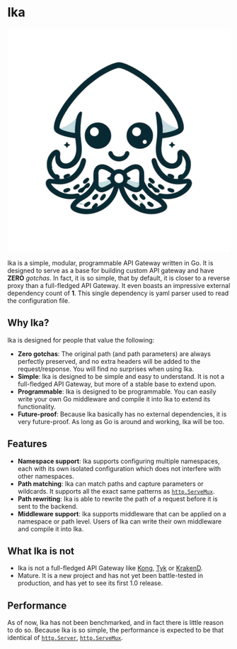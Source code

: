 # Ika

<p align="center">
  <img src="https://github.com/ALX99/ika/blob/master/logo.png" />
</p>

Ika is a simple, modular, programmable API Gateway written in Go. It is designed to serve as a base for building custom API gateway and have **ZERO** *gotchas*.
In fact, it is so simple, that by default, it is closer to a reverse proxy than a full-fledged API Gateway. It even boasts an impressive external dependency count of **1**.
This single dependency is yaml parser used to read the configuration file.


## Why Ika?

Ika is designed for people that value the following:

- **Zero gotchas**: The original path (and path parameters) are always perfectly preserved, and no extra headers will be added to the request/response. You will find no surprises when using Ika.
- **Simple**: Ika is designed to be simple and easy to understand. It is not a full-fledged API Gateway, but more of a stable base to extend upon.
- **Programmable**: Ika is designed to be programmable. You can easily write your own Go middleware and compile it into Ika to extend its functionality.
- **Future-proof**: Because Ika basically has no external dependencies, it is very future-proof. As long as Go is around and working, Ika will be too.

## Features

- **Namespace support**: Ika supports configuring multiple namespaces, each with its own isolated configuration which does not interfere with other namespaces.
- **Path matching**: Ika can match paths and capture parameters or wildcards. It supports all the exact same patterns as [`http.ServeMux`](https://pkg.go.dev/net/http#hdr-Patterns).
- **Path rewriting**: Ika is able to rewrite the path of a request before it is sent to the backend.
- **Middleware support**: Ika supports middleware that can be applied on a namespace or path level. Users of Ika can write their own middleware and compile it into Ika.

## What Ika is not

- Ika is not a full-fledged API Gateway like [Kong](https://konghq.com/products/kong-gateway), [Tyk](https://tyk.io) or [KrakenD](https://www.krakend.io).
- Mature. It is a new project and has not yet been battle-tested in production, and has yet to see its first 1.0 release.


## Performance

As of now, Ika has not been benchmarked, and in fact there is little reason to do so.
Because Ika is so simple, the performance is expected to be that identical of [`http.Server`](https://pkg.go.dev/net/http#Server), [`http.ServeMux`](https://pkg.go.dev/net/http#ServeMux).
